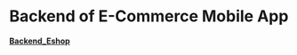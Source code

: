 # Backend of E-Commerce Mobile App
**[Backend_Eshop](https://github.com/Ahmadjajja/Backend_Eshop)**
